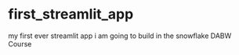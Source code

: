 # first_streamlit_app
my first ever streamlit app i am going to build in the snowflake DABW Course 
